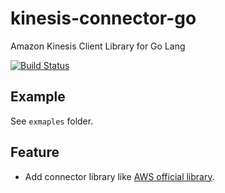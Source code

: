 # kinesis-connector-go

Amazon Kinesis Client Library for Go Lang

[![Build Status](https://travis-ci.org/runtakun/kinesis-connector-go.svg)](https://travis-ci.org/runtakun/kinesis-connector-go)

## Example

See ```exmaples``` folder.

## Feature

* Add connector library like [AWS official library](https://github.com/awslabs/amazon-kinesis-connectors).
